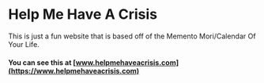 # Help Me Have A Crisis

This is just a fun website that is based off of the Memento Mori/Calendar Of Your Life.

#### You can see this at [www.helpmehaveacrisis.com](https://www.helpmehaveacrisis.com)
